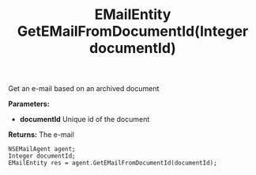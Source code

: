 ﻿---
uid: crmscript_ref_NSEMailAgent_GetEMailFromDocumentId
title: EMailEntity GetEMailFromDocumentId(Integer documentId)
intellisense: NSEMailAgent.GetEMailFromDocumentId
keywords: NSEMailAgent, GetEMailFromDocumentId
so.topic: reference
---

Get an e-mail based on an archived document

**Parameters:**
 - **documentId** Unique id of the document

**Returns:** The e-mail

```crmscript
NSEMailAgent agent;
Integer documentId;
EMailEntity res = agent.GetEMailFromDocumentId(documentId);
```

